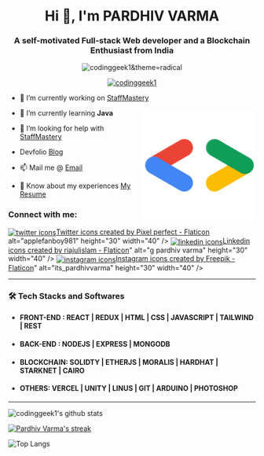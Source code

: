 <h1 align="center">Hi 👋, I'm PARDHIV VARMA</h1>
<h3 align="center">A self-motivated Full-stack Web developer and a Blockchain Enthusiast from India</h3>

<p align="center"> <img src="https://komarev.com/ghpvc/?username=codinggeek1&label=Profile%20views&color=0e75b6&style=flat" alt="codinggeek1&theme=radical" /> </p>

<p align="center"> <a href="https://github.com/ryo-ma/github-profile-trophy"><img src="https://github-profile-trophy.vercel.app/?username=codinggeek1&theme=radical&bg_colour=#0E1118" alt="codinggeek1" /></a> </p>


- 🔭 I’m currently working on [StaffMastery](https://github.com/codinggeek1/EMPLOYEE-MANAGEMENT-)

  <img align='right' src="https://github.com/codinggeek1/codinggeek1/blob/main/img.png" width="230">

- 🌱 I’m currently learning **Java**

- 🤝 I’m looking for help with [StaffMastery](https://github.com/codinggeek1/EMPLOYEE-MANAGEMENT-)

-    Devfolio [Blog](https://devfolio.co/@codinggeek1)

- 📫 Mail me @ [Email](mailto:pardhivvarma.g@gmail.com)

- 📄 Know about my experiences [My Resume](https://drive.google.com/file/d/16Q3dSkNuk1W7DzeyfrAwHg2VaTv6RR5E/view?usp=sharing)

<h3 align="left">Connect with me:</h3>
<p align="left">
<a href="https://twitter.com/applefanboy981" target="blank"><img align="center" src=https://www.flaticon.com/free-icons/twitter" title="twitter icons">Twitter icons created by Pixel perfect - Flaticon</a> alt="applefanboy981" height="30" width="40" /></a>
<a href="https://www.linkedin.com/in/g-pardhiv-varma-6230b2242" target="blank"><img align="center" src="<a href="https://www.flaticon.com/free-icons/linkedin" title="linkedin icons">Linkedin icons created by riajulislam - Flaticon</a>" alt="g pardhiv varma" height="30" width="40" /></a>
<a href="https://instagram.com/its_pardhivvarma" target="blank"><img align="center" src="<a href="https://www.flaticon.com/free-icons/instagram" title="instagram icons">Instagram icons created by Freepik - Flaticon</a>" alt="its_pardhivvarma" height="30" width="40" /></a>
</p>

---

<h3>🛠 Tech Stacks and Softwares</h3>

-  #### FRONT-END  : REACT | REDUX | HTML | CSS | JAVASCRIPT  | TAILWIND | REST 
-  #### BACK-END : NODEJS | EXPRESS | MONGODB 
-  #### BLOCKCHAIN: SOLIDTY | ETHERJS | MORALIS | HARDHAT | STARKNET | CAIRO
-  #### OTHERS: VERCEL | UNITY | LINUS | GIT | ARDUINO | PHOTOSHOP

---

![codinggeek1's github stats](https://github-readme-stats.vercel.app/api?username=codinggeek1&count_private=true&show_icons=true&theme=radical&include_all_commits=true&hide_border=true&bg_coloue=#0E1118&colour=#0E1118)

<p align="left">
    <a href="https://github.com/codinggeek1/github-readme-streak-stats">
        <img title="🔥 Get streak stats for your profile at git.io/streak-stats" alt="Pardhiv Varma's streak" src="https://github-readme-streak-stats.herokuapp.com/?user=codinggeek1&theme=radical&hide_border=true&stroke=0000&bg_colour=#0E1118"/>
    </a>
</p>

![Top Langs](https://github-readme-stats.vercel.app/api/top-langs/?username=codinggeek1&theme=radical&count_private=true&show_icons=true&include_all_commits=true&hide_border=true&bg_colour=#0E1118&colour=#0E1118)
